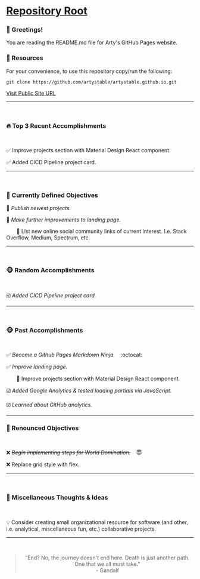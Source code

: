 # [Repository Root](https://github.com/artystable/artystable.github.io)

###   :wave: Greetings!
You are reading the README.md file for Arty's GitHub Pages website.


###   :key: Resources
For your convenience, to use this repository copy/run the following:

`git clone https://github.com/artystable/artystable.github.io.git`
<br/>

[Visit Public Site URL](https://artystable.github.io)

***
<br/>

###   :fire: Top 3 Recent Accomplishments
<br/>

:white_check_mark: Improve projects section with Material Design React component.

:white_check_mark: Added CICD Pipeline project card.

***
<br/>

###   :dart: Currently Defined Objectives

:black_square_button: *Publish newest projects.*

:black_square_button: *Make further improvements to landing page.* &nbsp;&nbsp;

&nbsp;&nbsp;&nbsp;&nbsp;&nbsp;&nbsp; :small_orange_diamond: List new online social community links of current interest. I.e. Stack Overflow, Medium, Spectrum, etc.

***
<br/>

###     :monkey_face: Random Accomplishments
<br/>

:ballot_box_with_check: *Added CICD Pipeline project card.*

***
<br/>

###     :monkey_face: Past Accomplishments
<br/>

:white_check_mark: *Become a Github Pages Markdown Ninja.* &nbsp;&nbsp; :octocat:

:white_check_mark: *Improve landing page.* &nbsp;&nbsp;

&nbsp;&nbsp;&nbsp;&nbsp;&nbsp;&nbsp; :small_orange_diamond: Improve projects section with Material Design React component.

:ballot_box_with_check: *Added Google Analytics & tested loading partials via JavaScript.*

:ballot_box_with_check: *Learned about GitHub analytics.*

***

### :put_litter_in_its_place: Renounced Objectives
<br/>

:x: *~~Begin implementing steps for World Domination.~~* &nbsp;&nbsp; :innocent:

:x: Replace grid style with flex.

***
<br/>

### :thought_balloon: Miscellaneous Thoughts & Ideas
<br/>

:bulb: Consider creating small organizational resource for software (and other, i.e. analytical, miscellaneous fun, etc.) collaborative projects.

***
<br/>

<blockquote align="center" font-style="italic">
"End? No, the journey doesn't end here. Death is just another path.
One that we all must take."
<br>
- Gandalf
</blockquot>
